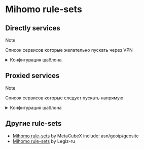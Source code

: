 # Mihomo rule-sets
## Directly services
> [!NOTE]
> Список сервисов которые желательно пускать через VPN
<details><summary>Конфигурация шаблона</summary>
  
```
rule-providers:
  directly_services:
    type: http
    behavior: domain
    format: mrs
    url: https://github.com/moocluck/mihomo-rules/raw/refs/heads/master/rule-sets/directly_services_domains.mrs
    path: ./rule-sets/directly_services_domains.mrs
    interval: 86400
```
```
rules:
  - RULE-SET,directly_services,DIRECT
```

</details>

## Proxied services
> [!NOTE]
> Список сервисов которые следует пускать напрямую
<details><summary>Конфигурация шаблона</summary>
  
```
rule-providers:
  proxied_services:
    type: http
    behavior: domain
    format: mrs
    url: https://github.com/moocluck/mihomo-rules/raw/refs/heads/master/rule-sets/proxied_services_domains.mrs
    path: ./rule-sets/proxied_services_domains.mrs
    interval: 86400
```
```
rules:
  - RULE-SET,proxied_services,PROXY
```

</details>

## Другие rule-sets
- [Mihomo rule-sets](https://github.com/MetaCubeX/meta-rules-dat) by MetaCubeX include: asn/geoip/geosite
- [Mihomo rule-sets](https://github.com/legiz-ru/mihomo-rule-sets/tree/main) by Legiz-ru

